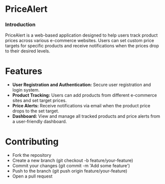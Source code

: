 # PriceAlert

### Introduction

PriceAlert is a web-based application designed to help users track product prices across various e-commerce websites. Users can set custom price targets for specific products and receive notifications when the prices drop to their desired levels.



# Features

- **User Registration and Authentication:** Secure user registration and login system.
- **Product Tracking:** Users can add products from different e-commerce sites and set target prices.
- **Price Alerts:** Receive notifications via email when the product price drops to the set target.
- **Dashboard:** View and manage all tracked products and price alerts from a user-friendly dashboard.


# Contributing

- Fork the repository
- Create a new branch (git checkout -b feature/your-feature)
- Commit your changes (git commit -m 'Add some feature')
- Push to the branch (git push origin feature/your-feature)
- Open a pull request
